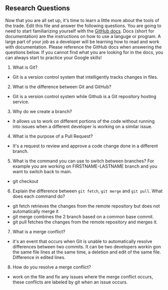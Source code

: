 ## Research Questions

Now that you are all set up, it's time to learn a little more about the tools of the trade. Edit this file and answer the following questions. You are going to need to start familiarizing yourself with the [GitHub docs](https://docs.github.com/en). Docs (short for documentation) are the instructions on how to use a languge or program. A large part of your job as a developer will be learning how to read and work with documentation. Please reference the GitHub docs when answering the questions below. If you cannot find what you are looking for in the docs, you can always start to practice your Google skills!

1. What is Git?
- Git is a version control system that intelligently tracks changes in files.
2. What is the difference between Git and GitHub?
- Git is a version control system while Github is a Git repository hosting service.
3. Why do we create a branch?
- It allows us to work on different portions of the code without running into issues when a different developer is working on a similar issue.
4. What is the purpose of a Pull Request?
- It's a request to review and approve a code change done in a different branch.
5. What is the command you can use to switch between branches? For example you are working on FIRSTNAME-LASTNAME branch and you want to switch back to main.
- git checkout
6. Explain the difference between `git fetch`, `git merge` and `git pull`. What does each command do?
- git fetch retrieves the changes from the remote repository but does not automatically merge it
- git merge combines the 2 branch based on a common base commit.
- git pull fetches the changes from the remote repository and merges it.
7. What is a merge conflict?
- it's an event that occurs when Git is unable to automatically resolve differences between two commits. It can be two developers workin gon the same file lines at the same time, a deletion and edit of the same file. Difference in edited lines.
8. How do you resolve a merge conflict?
- work on the file and fix any issues where the merge conflict occurs, these conflicts are labeled by git when an issue occurs.

